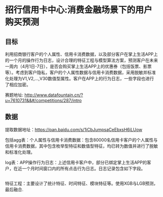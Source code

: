 # 招行信用卡中心:消费金融场景下的用户购买预测 
## 目标
利用招商银行客户的个人属性、信用卡消费数据，以及部分客户在掌上生活APP上的一个月的操作行为日志，设计合理的特征工程与模型算法方案，预测客户在未来一周内（4月1日-7日），是否会购买掌上生活APP上的优惠券（包括饭票、影票等）。考虑到客户隐私，客户的个人属性数据与信用卡消费数据，采用脱敏并标准化处理为V1,V2,…,V30数值型属性。客户在APP上的行为日志，一些字段也进行了相应加密。 

赛题地址: http://www.datafountain.cn/?u=7610731&&#/competitions/287/intro
## 数据
提取数据地址：https://pan.baidu.com/s/1iCbJumpsaCeEbxsH6iLUow

包括agg表：个人属性与信用卡消费数据：包含80000名信用卡客户的个人属性与信用卡消费数据，其中包含枚举型特征和数值型特征，均已转为数值并进行了脱敏和标准化处理。

log表：APP操作行为日志：上述信用卡客户中，部分已绑定掌上生活APP的客户，在近一个月时间窗口内的所有点击行为日志。日志记录包含如下字段。
## 
特征工程：主要设计了统计特征、时间特征、模块特征等。使用XGB与LGB预测，最后融合.


